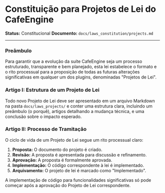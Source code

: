 # Constituição para Projetos de Lei do CafeEngine

**Status:** Constitucional
**Documento:** `docs/laws_constitution/projects.md`

---

### **Preâmbulo**

Para garantir que a evolução da suíte CafeEngine seja um processo estruturado, transparente e bem planejado, esta lei estabelece o formato e o rito processual para a proposição de todas as futuras alterações significativas em qualquer um dos plugins, denominadas "Projetos de Lei".

### **Artigo I: Estrutura de um Projeto de Lei**

Todo novo Projeto de Lei deve ser apresentado em um arquivo Markdown na pasta `docs/laws_projects/` e conter uma estrutura clara, incluindo um preâmbulo (o porquê), artigos detalhando a mudança técnica, e uma conclusão sobre o impacto esperado.

### **Artigo II: Processo de Tramitação**

O ciclo de vida de um Projeto de Lei segue um rito processual claro:
1.  **Proposta:** O documento do projeto é criado.
2.  **Revisão:** A proposta é apresentada para discussão e refinamento.
3.  **Aprovação:** A proposta é formalmente aprovada.
4.  **Implementação:** O código correspondente à lei é implementado.
5.  **Arquivamento:** O projeto de lei é marcado como "Implementado".

A implementação de código para funcionalidades significativas só pode começar após a aprovação do Projeto de Lei correspondente.

